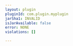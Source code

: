 ```yaml
---
layout: plugin
pluginId: com.plugin.myplugin
jarSha1: INVALID
isJarAvailable: false
error: NONE
violations: []

---
```

